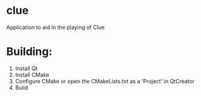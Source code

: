 # clue
Application to aid in the playing of Clue

# Building:

1. Install Qt
2. Install CMake
3. Configure CMake or open the CMakeLists.txt as a 'Project' in QtCreator
4. Build
